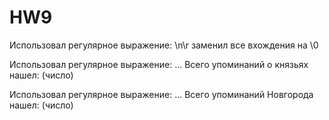 # HW9

Использовал регулярное выражение: \n\r заменил все вхождения на \0

Использовал регулярное выражение: ... Всего упоминаний о князьях нашел: (число)

Использовал регулярное выражение: ... Всего упоминаний Новгорода нашел: (число)


